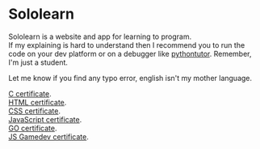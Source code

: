 # Sololearn
Sololearn is a website and app for learning to program.<br>
If my explaining is hard to understand then I recommend you to run the code on your dev platform or on a debugger like [pythontutor](http://pythontutor.com). Remember, I'm just a student.

Let me know if you find any typo error, english isn't my mother language.

[C certificate](https://www.sololearn.com/certificates/CT-BKDJW7Q3).<br>
[HTML certificate](https://www.sololearn.com/certificates/CT-P4RZHEBX).<br>
[CSS certificate](https://www.sololearn.com/certificates/CT-QSEPDEUT).<br>
[JavaScript certificate](https://www.sololearn.com/certificates/CT-QHRLMX2J).<br>
[GO certificate](https://www.sololearn.com/certificates/CT-H85HBLRW).<br>
[JS Gamedev certificate](https://www.sololearn.com/certificates/CT-3F1MARVO).<br>

[comment]: <> (Java, started setember 2023)
